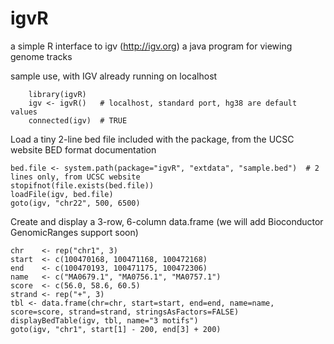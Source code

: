 # igvR
a simple R interface to igv (http://igv.org) a java program for viewing genome tracks

sample use, with IGV already running on localhost
````
    library(igvR)
    igv <- igvR()   # localhost, standard port, hg38 are default values
    connected(igv)  # TRUE
````
Load a tiny 2-line bed file included with the package, from the UCSC website BED format documentation  
````  
bed.file <- system.path(package="igvR", "extdata", "sample.bed")  # 2 lines only, from UCSC website
stopifnot(file.exists(bed.file))
loadFile(igv, bed.file)
goto(igv, "chr22", 500, 6500)
````

Create and display a 3-row, 6-column data.frame (we will add Bioconductor GenomicRanges support soon)
````    
chr    <- rep("chr1", 3)
start  <- c(100470168, 100471168, 100472168)
end    <- c(100470193, 100471175, 100472306)
name   <- c("MA0679.1", "MA0756.1", "MA0757.1")
score  <- c(56.0, 58.6, 60.5)
strand <- rep("+", 3)
tbl <- data.frame(chr=chr, start=start, end=end, name=name, score=score, strand=strand, stringsAsFactors=FALSE)
displayBedTable(igv, tbl, name="3 motifs")
goto(igv, "chr1", start[1] - 200, end[3] + 200)
````    
